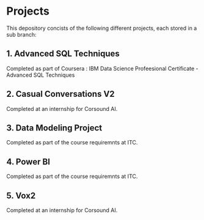 # Projects
This depository concists of the following different projects, each stored in a sub branch:

## 1. Advanced SQL Techniques
Completed as part of Coursera : IBM Data Science Profeesional Certificate - Advanced SQL Techniques
## 2. Casual Conversations V2
Completed at an internship for Corsound AI.
## 3. Data Modeling Project
Completed as part of the course requiremnts at ITC.
## 4. Power BI
Completed as part of the course requiremnts at ITC.
## 5. Vox2
Completed at an internship for Corsound AI.
